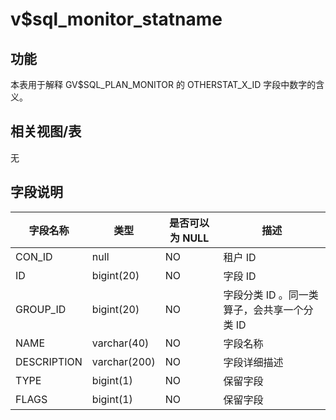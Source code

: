 v$sql_monitor_statname 
===========================================



功能 
-----------

本表用于解释 GV$SQL_PLAN_MONITOR 的 OTHERSTAT_X_ID 字段中数字的含义。

相关视图/表 
---------------

无

字段说明 
-------------



|  **字段名称**   |    **类型**    | **是否可以为 NULL** |          **描述**           |
|-------------|--------------|----------------|---------------------------|
| CON_ID      | null         | NO             | 租户 ID                     |
| ID          | bigint(20)   | NO             | 字段 ID                     |
| GROUP_ID    | bigint(20)   | NO             | 字段分类 ID 。同一类算子，会共享一个分类 ID |
| NAME        | varchar(40)  | NO             | 字段名称                      |
| DESCRIPTION | varchar(200) | NO             | 字段详细描述                    |
| TYPE        | bigint(1)    | NO             | 保留字段                      |
| FLAGS       | bigint(1)    | NO             | 保留字段                      |



